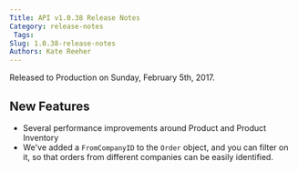 ```yaml
---
Title: API v1.0.38 Release Notes
Category: release-notes
 Tags: 
Slug: 1.0.38-release-notes
Authors: Kate Reeher
---
```


Released to Production on Sunday, February 5th, 2017. 

## New Features
- Several performance improvements around Product and Product Inventory 
- We've added a `FromCompanyID` to the `Order` object, and you can filter on it, so that orders from different companies can be easily identified.


